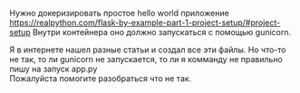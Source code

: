 Нужно докеризировать простое hello world приложение https://realpython.com/flask-by-example-part-1-project-setup/#project-setup
Внутри контейнера оно должно запускаться с помощью gunicorn.

Я в интернете нашел разные статьи и создал все эти файлы. Но что-то не так, то ли gunicorn не запускается, то ли я комманду не правильно пишу на запуск app.py   
Пожалуйста помогите разобраться что не так.


